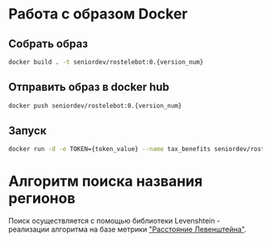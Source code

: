 # Работа с образом Docker
## Собрать образ
```bash
docker build . -t seniordev/rostelebot:0.{version_num}
```

## Отправить образ в docker hub
```bash
docker push seniordev/rostelebot:0.{version_num}
```

## Запуск
```bash
docker run -d -e TOKEN={token_value} --name tax_benefits seniordev/rostelebot:0.{version_num}
```

# Алгоритм поиска названия регионов
Поиск осуществляется с помощью библиотеки Levenshtein - реализации алгоритма на базе метрики ["Расстояние Левенштейна"](https://ru.wikipedia.org/wiki/%D0%A0%D0%B0%D1%81%D1%81%D1%82%D0%BE%D1%8F%D0%BD%D0%B8%D0%B5_%D0%9B%D0%B5%D0%B2%D0%B5%D0%BD%D1%88%D1%82%D0%B5%D0%B9%D0%BD%D0%B0).